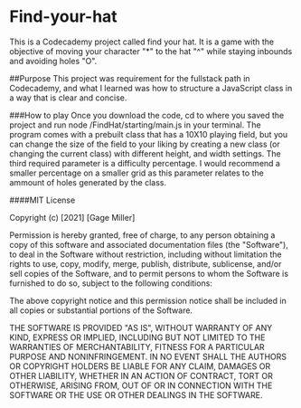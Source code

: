 # Find-your-hat
This is a Codecademy project called find your hat. It is a game with the
objective of moving your character "*" to the hat "^" while staying inbounds and
avoiding holes "O".

##Purpose
This project was requirement for the fullstack path in Codecademy, and what I learned
was how to structure a JavaScript class in a way that is clear and concise.

###How to play
Once you download the code, cd to where you saved the project and run node /FindHat/starting/main.js
in your terminal. The program comes with a prebuilt class that has a 10X10 playing field, but you can
change the size of the field to your liking by creating a new class (or changing the current class)
with different height, and width settings. The third required parameter is a difficulty percentage. 
I would recommend a smaller percentage on a smaller grid as this parameter relates to the ammount of 
holes generated by the class.


####MIT License

Copyright (c) [2021] [Gage Miller]

Permission is hereby granted, free of charge, to any person obtaining a copy
of this software and associated documentation files (the "Software"), to deal
in the Software without restriction, including without limitation the rights
to use, copy, modify, merge, publish, distribute, sublicense, and/or sell
copies of the Software, and to permit persons to whom the Software is
furnished to do so, subject to the following conditions:

The above copyright notice and this permission notice shall be included in all
copies or substantial portions of the Software.

THE SOFTWARE IS PROVIDED "AS IS", WITHOUT WARRANTY OF ANY KIND, EXPRESS OR
IMPLIED, INCLUDING BUT NOT LIMITED TO THE WARRANTIES OF MERCHANTABILITY,
FITNESS FOR A PARTICULAR PURPOSE AND NONINFRINGEMENT. IN NO EVENT SHALL THE
AUTHORS OR COPYRIGHT HOLDERS BE LIABLE FOR ANY CLAIM, DAMAGES OR OTHER
LIABILITY, WHETHER IN AN ACTION OF CONTRACT, TORT OR OTHERWISE, ARISING FROM,
OUT OF OR IN CONNECTION WITH THE SOFTWARE OR THE USE OR OTHER DEALINGS IN THE
SOFTWARE.
